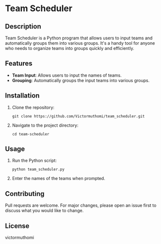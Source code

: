 # Team Scheduler

## Description
Team Scheduler is a Python program that allows users to input teams and automatically groups them into various groups. It's a handy tool for anyone who needs to organize teams into groups quickly and efficiently.

## Features
- **Team Input**: Allows users to input the names of teams.
- **Grouping**: Automatically groups the input teams into various groups.

## Installation
1. Clone the repository:
    ```
    git clone https://github.com/Victormuthomi/team_scheduler.git
    ```
2. Navigate to the project directory:
    ```
    cd team-scheduler
    ```

## Usage
1. Run the Python script:
    ```
    python team_scheduler.py
    ```
2. Enter the names of the teams when prompted.

## Contributing
Pull requests are welcome. For major changes, please open an issue first to discuss what you would like to change.

## License
victormuthomi
